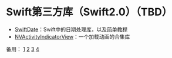 # Swift第三方库（Swift2.0）（TBD）
- [SwiftDate][1]：Swift中的日期处理库，以及[简单教程][2]
- [NVActivityIndicatorView][3]：一个加载动画的合集库



备用：
[1][4]
[2][5]
[3][6]
[4][7]

[1]:	https://github.com/chenyangcun/SwiftDate
[2]:	http://www.aswifter.com/2015/07/26/use-swiftdate/
[3]:	https://github.com/ninjaprox/NVActivityIndicatorView
[4]:	http://www.csdn.net/article/2015-07-21/2825264-27-ios-open-source-libraries/1
[5]:	http://adad184.com/2015/07/08/my-favorite-libraries-and-plugins/
[6]:	http://blog.fir.im/fir_im_weekly151019/
[7]:	https://github.com/Tim9Liu9/TimLiu-iOS